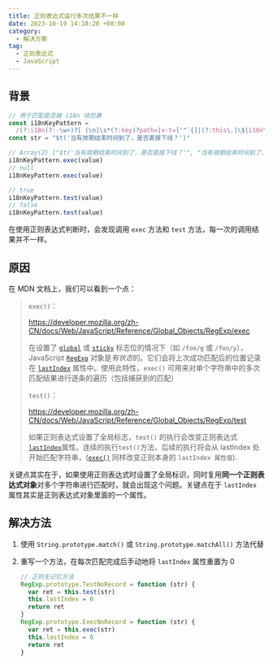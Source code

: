 ```yaml
---
title: 正则表达式运行多次结果不一样
date: 2023-10-19 14:18:20 +08:00
category:
  - 解决方案
tag:
  - 正则表达式
  - JavaScript
---
```


## 背景

```typescript
// 用于匹配是否被 i18n 块包裹
const i18nKeyPattern =
  /(?:i18n(?:-\w+)?[ (\n]\s*(?:key)?path=|v-t=['"`{]|(?:this\.|\$|i18n\.|[^\w\d])(?:t|tc|te)\()\s*['"`](.*?)['"`]/gm
const str = "$t('当有效期结束时间到了，是否直接下线？')"

// Array(2) ["$t('当有效期结束时间到了，是否直接下线？'", "当有效期结束时间到了，是否直接下线？"]
i18nKeyPattern.exec(value)
// null
i18nKeyPattern.exec(value)

// true
i18nKeyPattern.test(value)
// false
i18nKeyPattern.test(value)
```

在使用正则表达式判断时，会发现调用 `exec` 方法和 `test` 方法，每一次的调用结果并不一样。

## 原因

在 MDN 文档上，我们可以看到一个点：

> `exec()`：
>
> https://developer.mozilla.org/zh-CN/docs/Web/JavaScript/Reference/Global_Objects/RegExp/exec
>
> 在设置了 [`global`](https://developer.mozilla.org/zh-CN/docs/Web/JavaScript/Reference/Global_Objects/RegExp/global) 或 [`sticky`](https://developer.mozilla.org/zh-CN/docs/Web/JavaScript/Reference/Global_Objects/RegExp/sticky) 标志位的情况下（如 `/foo/g` 或 `/foo/y`），JavaScript [`RegExp`](https://developer.mozilla.org/zh-CN/docs/Web/JavaScript/Reference/Global_Objects/RegExp) 对象是*有状态*的。它们会将上次成功匹配后的位置记录在 [`lastIndex`](https://developer.mozilla.org/zh-CN/docs/Web/JavaScript/Reference/Global_Objects/RegExp/lastIndex) 属性中。使用此特性，`exec()` 可用来对单个字符串中的多次匹配结果进行逐条的遍历（包括捕获到的匹配）
>
> `test()`：
>
> https://developer.mozilla.org/zh-CN/docs/Web/JavaScript/Reference/Global_Objects/RegExp/test
>
> 如果正则表达式设置了全局标志，`test()` 的执行会改变正则表达式 [`lastIndex`](https://developer.mozilla.org/zh-CN/docs/Web/JavaScript/Reference/Global_Objects/RegExp/lastIndex)属性。连续的执行`test()`方法，后续的执行将会从 lastIndex 处开始匹配字符串，([`exec()`](https://developer.mozilla.org/zh-CN/docs/Web/JavaScript/Reference/Global_Objects/RegExp/exec) 同样改变正则本身的 `lastIndex 属性值`).

关键点其实在于，如果使用正则表达式时设置了全局标识，同时复用**同一个正则表达式对象**对多个字符串进行匹配时，就会出现这个问题。关键点在于 `lastIndex` 属性其实是正则表达式对象里面的一个属性。

## 解决方法

1. 使用 `String.prototype.match()` 或 `String.prototype.matchAll()` 方法代替

2. 重写一个方法，在每次匹配完成后手动地将 `lastIndex` 属性重置为 0

   ```typescript
   // 正则无记忆方法
   RegExp.prototype.TestNoRecord = function (str) {
     var ret = this.test(str)
     this.lastIndex = 0
     return ret
   }
   RegExp.prototype.ExecNoRecord = function (str) {
     var ret = this.exec(str)
     this.lastIndex = 0
     return ret
   }
   ```
